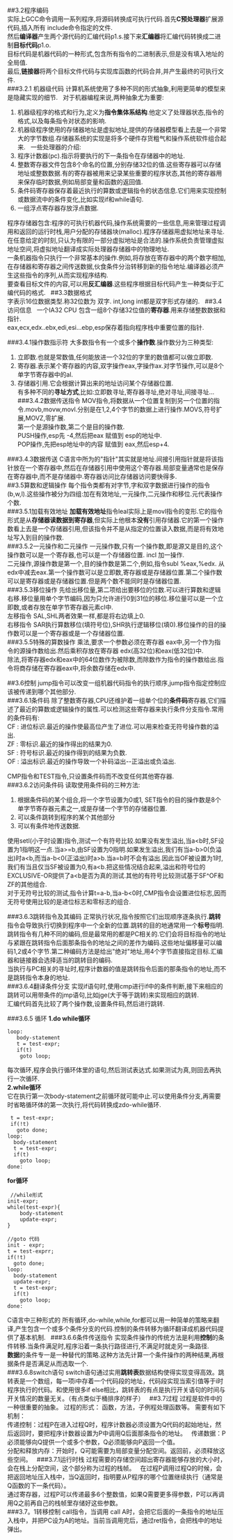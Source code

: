 ##3.2程序编码  
实际上GCC命令调用一系列程序,将源码转换成可执行代码.首先**C预处理器**扩展源代码,插入所有 include命令指定的文件.    
然后**编译器**产生两个源代码的汇编代码p1.s.接下来**汇编器**将汇编代码转换成二进制**目标代码**p1.o.  
目标代码是机器代码的一种形式,包含所有指令的二进制表示,但是没有填入地址的全局值.  
最后,**链接器**将两个目标文件代码与实现库函数的代码合并,并产生最终的可执行文件.  
###3.2.1 机器级代码
计算机系统使用了多种不同的形式抽象,利用更简单的模型来是隐藏实现的细节.  
对于机器编程来说,两种抽象尤为重要:  
1. 机器级程序的格式和行为,定义为**指令集体系结构**.他定义了处理器状态,指令的格式,以及每条指令对状态的影响.  
2. 机器级程序使用的存储器地址是虚拟地址,提供的存储器模型看上去是一个非常大的字节数组.存储器系统的实现是将多个硬件存货粗气和操作系统软件组合起来.  
一些处理器的介绍:  
1. 程序计数器(pc).指示将要执行的下一条指令在存储器中的地址.  
2. 整数寄存器文件包含8个命名的位置,分别存储32位的值.这些寄存器可以存储地址或整数数据.有的寄存器被用来记录某些重要的程序状态,其他的寄存器用来保存临时数据,例如局部变量和函数的返回值.  
3. 条件码寄存器保存着最近执行的算数或逻辑指令的状态信息.它们用来实现控制或数据流中的条件变化,比如实现if和while语句.  
4. 一组浮点寄存器存放浮点数据.  

 程序存储器包含:程序的可执行机器代码,操作系统需要的一些信息,用来管理过程调用和返回的运行时栈,用户分配的存储器块(malloc).程序存储器用虚拟地址来寻址.在任意给定的时刻,只认为有限的一部分虚拟地址是合法的.操作系统负责管理虚拟地址空间,将虚拟地址翻译成实际处理器存储器中的物理地址.  
 一条机器指令只执行一个非常基本的操作.例如,将存放在寄存器中的两个数字相加,在存储器和寄存器之间传送数据,伙食条件分治转移到新的指令地址.编译器必须产生这些指令的序列,从而实现程序结构.  
 要查看目标文件的内容,可以用**反汇编器**.这些程序根据目标代码产生一种类似于汇编代码的格式.  
##3.3数据格式  
 字表示16位数据类型.称32位数为 双字. int,long int都是双字形式存储的.  
##3.4 访问信息  
 一个IA32 CPU 包含一组8个存储32位值的**寄存器**.用来存储整数数据和指针.  
 eax,ecx,edx..ebx,edi,esi...ebp,esp保存着指向程序栈中重要位置的指针.  
 
###3.4.1操作数指示符
大多数指令有一个或多个**操作数**.操作数分为三种类型:  
1. 立即数.也就是常数值,任何能放进一个32位的字里的数值都可以做立即数.  
2. 寄存器.表示某个寄存器的内容,双字操作eax,字操作ax.对字节操作,可以是8个单字节寄存器中的al.  
3. 存储器引用.它会根据计算出来的地址访问某个存储器位置.  
有多种不同的**寻址方式**,比如:立即数寻址,寄存器寻址,绝对寻址,间接寻址...  
###3.4.2数据传送指令
 MOV指令,将数据从一个位置复制到另一个位置的指令.movb,movw,movl.分别是在1,2,4个字节的数据上进行操作.MOVS,符号扩展,MOVZ,零扩展.  
 第一个是源操作数,第二个是目的操作数.  
 PUSH操作,esp先 -4,然后把eax 赋值到 esp的地址中.  
 POP操作,先把esp地址中的内容 赋值到 eax,然后esp+4.  
 
###3.4.3数据传送
 C语言中所为的"指针"其实就是地址.间接引用指针就是将该指针放在一个寄存器中,然后在存储器引用中使用这个寄存器.局部变量通常也是保存在寄存器中,而不是存储器中.寄存器访问比存储器访问要快得多.  
##3.5算数和逻辑操作
 每个指令类都有对字节,字和双字数据进行操作的指令(b,w,l).这些操作被分为四组:加在有效地址,一元操作,二元操作和移位.元代表操作个数.  
###3.5.1加载有效地址
 **加载有效地址**指令leal实际上是movl指令的变形.它的指令形式是从**存储器读数据到寄存器**,但实际上他根本**没有**引用存储器.它的第一个操作数看上去是一个存储器引用,但该指令并不是从指定的位置读入数据,而是将有效地址写入到目的操作数.  
###3.5.2一元操作和二元操作
 一元操作数,只有一个操作数,即是源又是目的,这个操作数可以是一个寄存器,也可以是一个存储器位置. incl 加一操作.  
 二元操作,源操作数是第一个,目的操作数是第二个,例如,指令subl %eax,%edx. 从edx中减去eax.第一个操作数可以是立即数,寄存器或是存储器位置.第二个操作数可以是寄存器或是存储器位置.但是两个数不能同时是存储器位置.  
###3.5.3移位操作
 先给出移位量,第二项给出要移位的位数.可以进行算数和逻辑右移.移位量用单个字节编码,因为只允许进行0到31位的移位.移位量可以是一个立即数,或者存放在单字节寄存器元素cl中.  
 左移指令 SAL,SHL两者效果一样,都是将右边填上0.  
 右移指令 SAR执行算数移位(填符号位),SHR执行逻辑移位(填0).移位操作的目的操作数可以是一个寄存器或是一个存储器位置.  
###3.5.5特殊的算数操作
 乘法,要求一个参数必须在寄存器 eax中,另一个作为指令的源操作数给出.然后乘积存放在寄存器 edx(高32位)和eax(低32位)中.  
 除法,将寄存器edx和eax中的64位数作为被除数,而除数作为指令的操作数给出.指令将商存储在寄存器eax中,将余数存储在edx中.  
 
##3.6控制
 jump指令可以改变一组机器代码指令的执行顺序,jump指令指定控制应该被传递到哪个其他部分.  
###3.6.1条件码
 除了整数寄存器,CPU还维护着一组单个位的**条件码**寄存器,它们描述了最近的算数或逻辑操作的属性.可以检测这些寄存器来执行条件分支指令.常用的条件码有:  
 CF : 进位标识.最近的操作使最高位产生了进位.可以用来检查无符号操作数的溢出.  
 ZF : 零标识.最近的操作得出的结果为0.  
 SF : 符号标识.最近的操作得到的结果为负数.  
 OF : 溢出标识.最近的操作导致一个补码溢出--正溢出或负溢出.  
  
 CMP指令和TEST指令,只设置条件码而不改变任何其他寄存器.  
###3.6.2访问条件码
 读取使用条件码的三种方法:  
 1. 根据条件码的某个组合,将一个字节设置为0或1, SET指令的目的操作数是8个单字节寄存器元素之一,或是存储一个字节的存储器位置.  
 2. 可以条件跳转到程序的某个其他部分  
 3. 可以有条件地传送数据.  
 
 使用setl(小于时设置)指令,测试一个有符号比较.如果没有发生溢出,当a\<b时,SF设置为1指明这一点.当a>=b,由SF设置为0指明.如果发生溢出,我们有当a-b>0(负溢出)时a\<b,而当a-b\<0(正溢出)时a>b.当a=b时不会有溢出.因此当OF被设置为1时,我们有当且仅当SF被设置为0,有a\<b.把这些情况结合起来,溢出和符号位的EXCLUSIVE-OR提供了a\<b是否为真的测试.其他的有符号比较测试基于SF^OF和ZF的其他组合.  
 对于无符号比较的测试,指令计算t=a-b,当a-b\<0时,CMP指令会设置进位标志,因而无符号使用比较的是进位标志和零标志的组合.  
 
###3.6.3跳转指令及其编码
 正常执行状况,指令按照它们出现顺序逐条执行.**跳转**指令会导致执行切换到程序中一个全新的位置.跳转的目的地通常用一个**标号**指明.  
 跳转指令有几种不同的编码,但是最常用的都是PC相关的.它们会将目标指令的地址与紧跟在跳转指令后面那条指令的地址之间的差作为编码.这些地址偏移量可以编码1,2或4个字节.第二种编码方法是给出"绝对"地址,用4个字节直接指定目标.汇编器和链接器会选择适当的跳转目的编码.  
 当执行与PC相关的寻址时,程序计数器的值是跳转指令后面的那条指令的地址,而不是跳转指令本身的地址.  
###3.6.4翻译条件分支
 实现if语句时,使用cmp进行if中的条件判断,接下来相应的跳转可以用带条件的jmp语句,比如jge(大于等于跳转)来实现相应的跳转.  
 汇编代码首先比较了两个操作数,设置条件码,然后进行跳转.  
 
###3.6.5 循环
 **1.do while循环**  
```
loop:  
   body-statement  
   t = test-expr;
   if(t)  
    goto loop;
```
 每次循环,程序会执行循环体里的语句,然后测试表达式.如果测试为真,则回去再执行一次循环.  
 **2.while循环**  
 它在执行第一次body-statement之前循环就可能中止.可以使用条件分支,再需要时省略循环体的第一次执行,将代码转换成zdo-while循环.
``` 
 t = test-expr;
 if(!t)
   goto done;
loop:
  body-statement
  t = test-expr;
  if(t)
    goto loop;
done:
``` 
 **for循环**  
```
 //while形式
init-expr;
while(test-expr){
    body-statement
    update-expr;
}

//goto 代码
init - expr;
t = test-exprr;
if(!t)
  goto done;
loop:
  body-statement
  update-expr;
  t = test-expr;
  if(t)
    goto loop;
done:
```
 C语言中三种形式的 所有循环,do-while,while,for都可以用一种简单的策略来翻译,产生包含一个或多个条件分支的代码.控制的条件转移为循环翻译成机器代码提供了基本机制.  
###3.6.6条件传送指令
 实现条件操作的传统方法是利用**控制**的条件转移.当条件满足时,程序沿着一条执行路径进行,不满足时就走另一条路径.  
 **数据**的条件专一是一种替代的策略.这种方法先计算一个条件操作的两种结果,再根据条件是否满足从而选取一个.   
###3.6.8switch语句
 switch语句通过实用**跳转表**数据结构使得实现变得高效。跳转表是一个数组，每一项i中存着一个代码段的地址，代码段实现当索引值等于i时程序执行的代码。和使用很多if else相比，跳转表的有点是执行开关语句的时间与开关情况的数量无关。（有点类似于桶排序的样子）  
##3.7过程
 过程是软件中的一种很重要的抽象。
 过程的形式： 函数，方法，子例程处理函数等。
 需要有如下机制：  
 传递控制：过程P在进入过程Q时，程序计数器必须设置为Q代码的起始地址，然后返回时，要把程序计数器设置为P中调用Q后面那条指令的地址。  
 传递数据：P必须能够向Q提供一个或多个参数，Q必须能够向P返回一个值。  
 分配和释放内存：开始时，Q可能需要为局部变量分配空间。返回前，必须释放这些空间。  
###3.7.1运行时栈
 过程需要的存储空间超出寄存器能够存放的大小时，会在栈上分配空间，这个部分称为过程的栈帧。  
 在过程P调用过程Q的时候，会把返回地址压入栈中，当Q返回时，指明要从P程序的哪个位置继续执行（通常是Q函数的下一条代码）。  
 通过寄存器，过程P可以传递最多6个整数值，如果Q需要更多得参数，P可以再调用Q之前再自己的栈帧里存储好这些参数。  
###3.7。1转移控制
call指令，当调用 call A时，会把它后面的一条指令的地址压入栈中，并把PC设为A的地址。当前当调用完后，通过ret指令，会把栈中的地址弹出。
 
 
